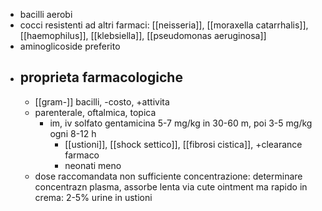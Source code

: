 - bacilli aerobi
- cocci resistenti ad altri farmaci: [[neisseria]], [[moraxella catarrhalis]], [[haemophilus]], [[klebsiella]], [[pseudomonas aeruginosa]] 
- aminoglicoside preferito
- ## proprieta farmacologiche
	- [[gram-]] bacilli, -costo, +attivita
	- parenterale, oftalmica, topica
		- im, iv solfato gentamicina 5-7 mg/kg in 30-60 m, poi 3-5 mg/kg ogni 8-12 h
			- [[ustioni]], [[shock settico]], [[fibrosi cistica]], +clearance farmaco
			- neonati meno
	- dose raccomandata non sufficiente concentrazione: determinare concentrazn plasma, assorbe lenta via cute ointment ma rapido in crema: 2-5% urine in ustioni